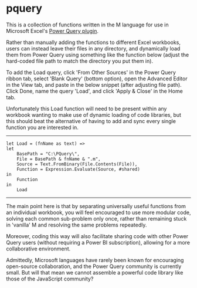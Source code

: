 pquery
======

This is a collection of functions written in the M language for use in Microsoft Excel's [Power Query plugin](http://office.microsoft.com/en-us/excel/download-microsoft-power-query-for-excel-FX104018616.aspx).

Rather than manually adding the functions to different Excel workbooks, users can instead leave their files in any directory, and dynamically load them from Power Query using something like the function below (adjust the hard-coded file path to match the directory you put them in).

To add the Load query, click 'From Other Sources' in the Power Query ribbon tab, select 'Blank Query' (bottom option), open the Advanced Editor in the View tab, and paste in the below snippet (after adjusting file path). Click Done, name the query 'Load', and click 'Apply & Close' in the Home tab.

Unfortunately this Load function will need to be present within any workbook wanting to make use of dynamic loading of code libraries, but this should beat the alternative of having to add and sync every single function you are interested in.


-------------------------------------

    let Load = (fnName as text) =>
    let
        BasePath = "C:\PQuery\",
        File = BasePath & fnName & ".m",
        Source = Text.FromBinary(File.Contents(File)),
        Function = Expression.Evaluate(Source, #shared)
    in
        Function
    in
        Load

-------------------------------------


The main point here is that by separating universally useful functions from an individual workbook, you will feel encouraged to use more modular code, solving each common sub-problem only once, rather than remaining stuck in 'vanilla' M and resolving the same problems repeatedly.

Moreover, coding this way will also facilitate sharing code with other Power Query users (without requiring a Power BI subscription), allowing for a more collaborative environment.

Admittedly, Microsoft languages have rarely been known for encouraging open-source collaboration, and the Power Query community is currently small. But will that mean we cannot assemble a powerful code library like those of the JavaScript community?

